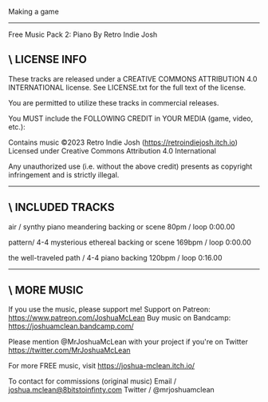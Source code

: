Making a game





___________________________________________________________________________________________________________________
Free Music Pack 2: Piano
By Retro Indie Josh

\ LICENSE INFO
 ---------------------

These tracks are released under a CREATIVE COMMONS ATTRIBUTION 4.0 INTERNATIONAL
license. See LICENSE.txt for the full text of the license.

You are permitted to utilize these tracks in commercial releases.

You MUST include the FOLLOWING CREDIT in YOUR MEDIA (game, video, etc.):

  Contains music ©2023 Retro Indie Josh (https://retroindiejosh.itch.io)
  Licensed under Creative Commons Attribution 4.0 International

Any unauthorized use (i.e. without the above credit) presents as copyright
infringement and is strictly illegal.

______________________
\ INCLUDED TRACKS
 ---------------------

air / synthy piano meandering backing or scene
80pm / loop 0:00.00

pattern/ 4-4 mysterious ethereal backing or scene
169bpm / loop 0:00.00

the well-traveled path / 4-4 piano backing
120bpm / loop 0:16.00

______________________
\ MORE MUSIC
 ---------------------

If you use the music, please support me!
Support on Patreon: https://www.patreon.com/JoshuaMcLean
Buy music on Bandcamp: https://joshuamclean.bandcamp.com/

Please mention @MrJoshuaMcLean with your project if you're on Twitter
https://twitter.com/MrJoshuaMcLean

For more FREE music, visit
https://joshua-mclean.itch.io/

To contact for commissions (original music)
Email / joshua.mclean@8bitstoinfinty.com
Twitter / @mrjoshuamclean
